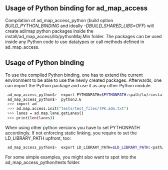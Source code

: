 ## Usage of Python binding for ad_map_access

Compilation of ad_map_access_python (build option *BUILD_PYTHON_BINDING*
and ideally *-DBUILD_SHARED_LIBS=OFF*) will create ad/map python packages
inside the install/ad_map_access/lib/pythonMaj.Min folder.
The packages can be used inside any Python code to use
datatypes or call methods defined in ad_map_access.

## Usage of Python binding
To use the compiled Python binding, one has to extend the current environment
to be able to use the newly created packages. Afterwards, one can import the
Python package and use it as any other Python module.
```bash
 ad_map_access_python$>  export PYTHONPATH=$PYTHONPATH:<path/to/>install/ad_map_access/lib/python3.6
 ad_map_access_python$>  python3.6
 >>> import ad
 >>> ad.map.access.init("tests/test_files/TPK.adm.txt")
 >>> lanes = ad.map.lane.getLanes()
 >>> print(len(lanes))
```

When using other python versions you have to set PYTHONPATH accordingly.
If not enforcing static linking, you require to set the LD_LIBRARY_PATH upfront, too:
```bash
 ad_map_access_python$>  export LD_LIBRARY_PATH=$LD_LIBRARY_PATH:<path/to/>install/ad_map_access/lib:<path/to/>install/ad_map_opendrive_reader/lib:<path/to/>install/ad_physics/lib
```

For some simple examples, you might also want to spot into the ad_map_access_python/tests folder.
